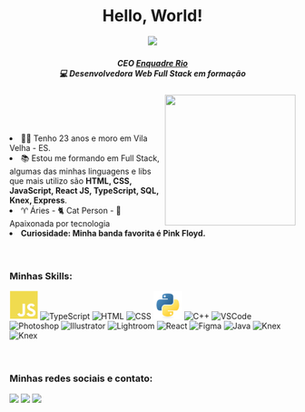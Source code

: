 <h1 align="center">Hello, World!</h1>
<div align="center">
  <img height="500em" src="https://media2.giphy.com/media/H62NM1ab7wzMXURdoi/giphy.gif?cid=790b7611b8a9a33e2a63b6e4f5d9640f3b3f8d671543fde5&rid=giphy.gif&ct=g"/>
</div>

<h5 align="center">CEO <a href="https://www.instagram.com/enquadrerio/">Enquadre Rio</a><br> 💻 Desenvolvedora Web Full Stack em formação</h5>
<div>
<img src="https://i.picasion.com/pic92/889cc76d3fd02ac2ace751acc28b1979.gif" width="230px" height="230px" align="right">
 
<br>
<br> 
<br>
<br>                                                                                                                   
                                                                                                                    
<li>👩‍💻 Tenho 23 anos e moro em Vila Velha - ES.</li>
<li>📚 Estou me formando em Full Stack, algumas das minhas linguagens e libs que mais utilizo são <b>HTML, CSS, JavaScript, React JS, TypeScript, SQL, Knex, Express</b>.</li>
<li>♈ Áries - 🐈 Cat Person - 🔭 Apaixonada por tecnologia</li>
<li><b>Curiosidade: Minha banda favorita é Pink Floyd.</b></li>
  
  
  <br>
  <br>

  

  <div align="left">
  <h3>Minhas Skills:</h3>
  <img alt="Js" height="50" width="50" src="https://raw.githubusercontent.com/devicons/devicon/master/icons/javascript/javascript-plain.svg">
  <img alt="TypeScript" height="50" width="50" src="https://cdn-icons-png.flaticon.com/512/5968/5968381.png">
  <img alt="HTML" height="50" width="50" src="https://cdn-icons-png.flaticon.com/512/174/174854.png">
  <img alt="CSS" height="50" width="50" src="https://cdn-icons-png.flaticon.com/512/732/732190.png">
  <img alt="Python" height="50" width="50" src="https://raw.githubusercontent.com/devicons/devicon/master/icons/python/python-original.svg">
  <img alt="C++" height="50" width="50" src="https://cdn-icons-png.flaticon.com/512/6132/6132222.png">
  <img alt="VSCode" height="50" width="50" src="https://cdn-icons-png.flaticon.com/512/906/906324.png">
  <img alt="Photoshop" height="50" width="50" src="https://cdn-icons-png.flaticon.com/512/5968/5968520.png">
  <img alt="Illustrator" height="50" width="50" src="https://logodownload.org/wp-content/uploads/2017/04/adobe-Illustrator-logo-1-1.png">
  <img alt="Lightroom" height="50" width="50" src="https://cdn-icons-png.flaticon.com/512/5968/5968514.png">
  <img alt="React" height="50" width="50" src="https://upload.wikimedia.org/wikipedia/commons/thumb/a/a7/React-icon.svg/2300px-React-icon.svg.png">
  <img alt="Figma" height="50" width="50" src="https://upload.wikimedia.org/wikipedia/commons/3/33/Figma-logo.svg">
  <img alt="Java" height="50" width="50" src="https://cdn-icons-png.flaticon.com/512/226/226777.png">
  <img alt="Knex" height="50" width="50" src="https://static-00.iconduck.com/assets.00/knex-js-icon-512x512-a2yn0209.png">
  <img alt="Knex" height="50" width="50" src="https://cdn-icons-png.flaticon.com/512/919/919825.png">
  </div>
  
<br>
<br>                                                                                                                  
 

<div align="left"> 
  <h3>Minhas redes sociais e contato:</h3>
  <a href="https://instagram.com/the2kira" target="_blank"><img src="https://img.shields.io/badge/-Instagram-%23E4405F?style=for-the-badge&logo=instagram&logoColor=white" target="_blank"></a>
  <a href = "mailto:julyanagcneiva@gmail.com"><img src="https://img.shields.io/badge/-Gmail-%23333?style=for-the-badge&logo=gmail&logoColor=white" target="_blank"></a>
  <a href="https://www.linkedin.com/in/julyana-gusmao/" target="_blank"><img src="https://img.shields.io/badge/-LinkedIn-%230077B5?style=for-the-badge&logo=linkedin&logoColor=white" target="_blank"></a> 
  </div>                                                                                
